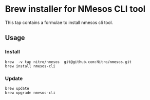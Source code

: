 # Brew installer for NMesos CLI tool

This tap contains a formulae to install nmesos cli tool.

## Usage

### Install

```
brew  -v tap nitro/nmesos  git@github.com:Nitro/nmesos.git
brew install nmesos-cli
```

### Update

```
brew update
brew upgrade nmesos-cli
```
